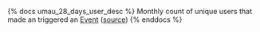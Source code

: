 {% docs umau_28_days_user_desc %}
Monthly count of unique users that made an triggered an [Event](https://docs.gitlab.com/ee/api/events.html) ([source](https://gitlab.com/gitlab-org/gitlab/-/blob/master/config/metrics/counts_28d/20210216180814_events.ymls))
{% enddocs %}
